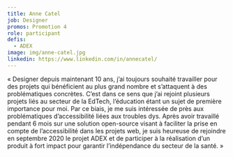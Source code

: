 ```yaml
---
title: Anne Catel
job: Designer
promos: Promotion 4
role: participant
defis:
  - ADEX
image: img/anne-catel.jpg
linkedin: https://www.linkedin.com/in/annecatel/
---
```

« Designer depuis maintenant 10 ans, j’ai toujours souhaité travailler pour des projets qui bénéficient au plus grand nombre et s’attaquent à des problématiques concrètes. C’est dans ce sens que j’ai rejoint plusieurs projets liés au secteur de la EdTech, l’éducation étant un sujet de première importance pour moi. Par ce biais, je me suis intéressée de près aux problématiques d’accessibilité liées aux troubles dys. Après avoir travaillé pendant 6 mois sur une solution open-source visant à faciliter la prise en compte de l’accessibilité dans les projets web, je suis heureuse de rejoindre en septembre 2020 le projet ADEX et de participer à la réalisation d’un produit à fort impact pour garantir l’indépendance du secteur de la santé. »